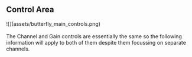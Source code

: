 <h2 class="txt-blue">Control Area</h2>
<div class="image">
![](assets/butterfly_main_controls.png)
</div>
<br/>
<div class="quote bg-yellow">
The Channel and Gain controls are essentially the same so the following information will apply to both of them despite them focussing on separate channels.
</div>
<div class="pb"></div>